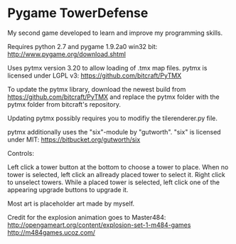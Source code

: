 # Pygame TowerDefense

My second game developed to learn and improve my programming skills.

Requires python 2.7 and pygame 1.9.2a0 win32 bit: http://www.pygame.org/download.shtml

Uses pytmx version 3.20 to allow loading of .tmx map files. pytmx is licensed under LGPL v3:  https://github.com/bitcraft/PyTMX

To update the pytmx library, download the newest build from https://github.com/bitcraft/PyTMX and replace the pytmx folder
with the pytmx folder from bitcraft's repository.
 
Updating pytmx possibly requires you to modifiy the tilerenderer.py file.

pytmx additionally uses the "six"-module by "gutworth". "six" is licensed under MIT: https://bitbucket.org/gutworth/six


Controls:

Left click a tower button at the bottom to choose a tower to place. When no tower is selected, left click an allready placed tower to select it.
Right click to unselect towers. While a placed tower is selected, left click one of the appearing upgrade buttons to upgrade it.

Most art is placeholder art made by myself.

Credit for the explosion animation goes to Master484: http://opengameart.org/content/explosion-set-1-m484-games http://m484games.ucoz.com/